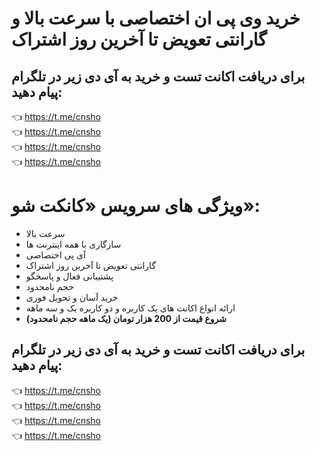 # خرید وی پی ان اختصاصی با سرعت بالا و گارانتی تعویض تا آخرین روز اشتراک
## برای دریافت اکانت تست و خرید به آی دی زیر در تلگرام پیام دهید:<br>
👈 https://t.me/cnsho<br>
👈 https://t.me/cnsho<br>
👈 https://t.me/cnsho<br>
👈 https://t.me/cnsho

# ویژگی های سرویس «کانکت شو»:
- سرعت بالا
- سازگاری با همه اینترنت ها
- آی پی اختصاصی
- گارانتی تعویض تا آخرین روز اشتراک
- پشتیبانی فعال و پاسخگو
- حجم نامحدود
- خرید آسان و تحویل فوری
- ارائه انواع اکانت های یک کاربره و دو کاربره یک و سه ماهه
- <b>شروع قیمت از 200 هزار تومان (یک ماهه حجم نامحدود)</b>


## برای دریافت اکانت تست و خرید به آی دی زیر در تلگرام پیام دهید:<br>
👈 https://t.me/cnsho<br>
👈 https://t.me/cnsho<br>
👈 https://t.me/cnsho<br>
👈 https://t.me/cnsho
